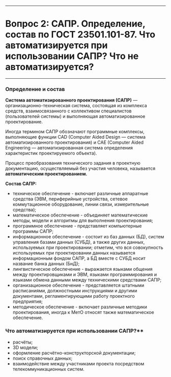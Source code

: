 ___
# Вопрос 2: САПР. Определение, состав по ГОСТ 23501.101-87. Что автоматизируется при использовании САПР? Что не автоматизируется?
___

### Определение и состав

**Система автоматизированного проектирования (САПР)** — организационно-техническая система, состоящая из комплекса средств, взаимосвязанного с коллективом специалистов (пользователей системы) и выполняющая автоматизированное проектирование.

Иногда термином САПР обозначают программные комплексы, выполняющие функции CAD (Computer Aided Design — система автоматизированного проектирования) и CAE (Computer Aided Engineering — автоматизированная система определения характеристик проектируемого объекта).

Процесс преобразования технического задания в проектную документацию, осуществляемый без участия человека, называется **автоматическим проектированием.**

**Состав САПР:**
* техническое обеспечение - включает различные аппаратные средства (ЭВМ, периферийные устройства, сетевое коммутационное оборудование, линии связи, измерительные средства);
* математическое обеспечение - объединяет математические методы, модели и алгоритмы для выполнения проектирования;
* программное обеспечение - представляет компьютерные программы САПР;
* информационное обеспечение - состоит из баз данных (БД), систем управления базами данных (СУБД), а также других данных, используемых при проектировании; отметим, что вся совокупность используемых при проектировании данных называется информационным фондом САПР, а БД вместе с СУБД носит название банка данных (БнД);
* лингвистическое обеспечение - выражается языками общения между проектировщиками и ЭВМ, языками программирования и языками обмена данными между техническими средствами САПР;
* организационное обеспечение - представляется штатными расписаниями, должностными инструкциями и другими документами, регламентирующими работу проектного предприятия;
* методическое обеспечение - включает различные методики проектирования, иногда к МетО относят также математическое обеспечение.

### Что автоматизируется при использовании САПР?**
* расчёты;
* 3D модели;
* оформление расчётно-конструкторской документации;
* поиск справочных данных;
* взаимодействие между участниками проекта посредством телекоммуникационных систем.
